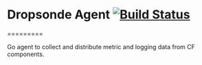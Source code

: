 # Dropsonde Agent [![Build Status](https://travis-ci.org/cloudfoundry-incubator/dropsonde-agent.svg?branch=master)](https://travis-ci.org/cloudfoundry-incubator/dropsonde-agent)

=========

Go agent to collect and distribute metric and logging data from CF components.
